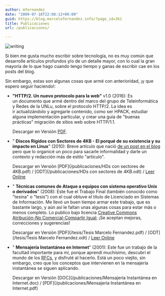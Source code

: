 ```yaml
---
author: mfernandez
date: "2009-07-18T22:08:12+00:00"
guid: https://blog.marcelofernandez.info/?page_id=261
title: Publicaciones
url: /publicaciones/

---
```

![writing](/wp-content/uploads/2009/07/writing1.jpg)

Si bien me gusta mucho escribir sobre tecnología, no es muy común que desarrolle artículos profundos y/o de un detalle mayor, con lo cual la gran mayoría de lo que hago cuando tengo tiempo y ganas de escribir cae en los posts del blog.

Sin embargo, estas son algunas cosas que armé con anterioridad, ¡y que espero seguir haciendo!:

- **"HTTP/2. Un nuevo protocolo para la web"** v1.0 (2016): Es un documento que armé dentro del marco del grupo de Teleinformática y Redes de la UNLu, sobre el protocolo HTTP/2. La idea es ir actualizándolo y agregarle contenido, como ser HPACK, estudiar alguna implementación particular, y crear una guía de "buenas prácticas" migración de sitios web sobre HTTP/1.1.  

  Descargar en Versión [PDF](http://www.labredes.unlu.edu.ar/sites/www.labredes.unlu.edu.ar/files/site/data/tyr/http2_Fernandez_Tolosa.pdf).
- " **Discos Rígidos con Sectores de 4KB - El porqué de su existencia y su impacto en Linux**" (2010): Breve artículo que nació [de un post en el blog](/2010/06/discos-rigidos-con-sectores-de-4kb-en-linux/) pero que lo organicé un poco para sacarle informalidad y darle un contexto y redacción más de estilo "artículo".  

  Descargar en Versión [PDF](/publicaciones/HDs con sectores de 4KB.pdf) / [ODT](/publicaciones/HDs con sectores de 4KB.odt) / [Leer Online](http://www.scribd.com/doc/34840714/Discos-Rigidos-con-Sectores-de-4KB)
- " **Técnicas comunes de Ataque a equipos con sistema operativo Unix o derivados**" (2008): Este fue el Trabajo Final (también conocido como "tesina" o "tesis") con el cual obtuve el título de Licenciado en Sistemas de Información. Me llevó un buen tiempo armar este trabajo, que es bastante largo, y aún así le faltan unas algunas cosas para estar más o menos completo. Lo publico bajo licencia [Creative Commons Atribución-No Comercial-Compartir Igual](http://creativecommons.org/licenses/by-nc-sa/2.5/ar/); ¡Se aceptan mejoras, correcciones y sugerencias!  

  Descargar en Versión [PDF](/tesis/Tesis Marcelo Fernandez.pdf) / [ODT](/tesis/Tesis Marcelo Fernandez.odt) / [Leer Online](http://www.scribd.com/doc/18997468/Seguridad-Informatica-Tecnicas-Comunes-de-Ataque-a-Sistemas-Unix-o-Derivados)
- " **Mensajería Instantánea en Internet**" (2001): Este fue un trabajo de la facultad importante para mí, porque aprendí muchísimo, descubrí el mundo de los [RFCs](http://www.rfcs.org/), y disfruté al hacerlo. Está un poco viejito, sin embargo, creo que los conceptos que intervienen en la mensajería instantánea se siguen aplicando.  

  Descargar en Versión [DOC](/publicaciones/Mensajería Instantánea en Internet.doc) / [PDF](/publicaciones/Mensajería Instantánea en Internet.pdf)
